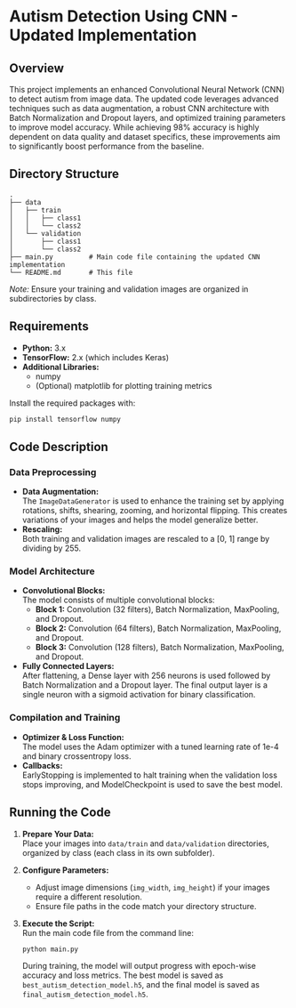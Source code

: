 # Autism Detection Using CNN - Updated Implementation

## Overview

This project implements an enhanced Convolutional Neural Network (CNN) to detect autism from image data. The updated code leverages advanced techniques such as data augmentation, a robust CNN architecture with Batch Normalization and Dropout layers, and optimized training parameters to improve model accuracy. While achieving 98% accuracy is highly dependent on data quality and dataset specifics, these improvements aim to significantly boost performance from the baseline.

## Directory Structure

```plaintext
.
├── data
│   ├── train
│   │   ├── class1
│   │   └── class2
│   └── validation
│       ├── class1
│       └── class2
├── main.py         # Main code file containing the updated CNN implementation
└── README.md       # This file
```

*Note:* Ensure your training and validation images are organized in subdirectories by class.

## Requirements

- **Python:** 3.x
- **TensorFlow:** 2.x (which includes Keras)
- **Additional Libraries:** 
  - numpy
  - (Optional) matplotlib for plotting training metrics

Install the required packages with:

```bash
pip install tensorflow numpy
```

## Code Description

### Data Preprocessing
- **Data Augmentation:**  
  The `ImageDataGenerator` is used to enhance the training set by applying rotations, shifts, shearing, zooming, and horizontal flipping. This creates variations of your images and helps the model generalize better.
- **Rescaling:**  
  Both training and validation images are rescaled to a [0, 1] range by dividing by 255.

### Model Architecture
- **Convolutional Blocks:**  
  The model consists of multiple convolutional blocks:
  - **Block 1:** Convolution (32 filters), Batch Normalization, MaxPooling, and Dropout.
  - **Block 2:** Convolution (64 filters), Batch Normalization, MaxPooling, and Dropout.
  - **Block 3:** Convolution (128 filters), Batch Normalization, MaxPooling, and Dropout.
- **Fully Connected Layers:**  
  After flattening, a Dense layer with 256 neurons is used followed by Batch Normalization and a Dropout layer. The final output layer is a single neuron with a sigmoid activation for binary classification.

### Compilation and Training
- **Optimizer & Loss Function:**  
  The model uses the Adam optimizer with a tuned learning rate of 1e-4 and binary crossentropy loss.
- **Callbacks:**  
  EarlyStopping is implemented to halt training when the validation loss stops improving, and ModelCheckpoint is used to save the best model.

## Running the Code

1. **Prepare Your Data:**  
   Place your images into `data/train` and `data/validation` directories, organized by class (each class in its own subfolder).

2. **Configure Parameters:**  
   - Adjust image dimensions (`img_width`, `img_height`) if your images require a different resolution.
   - Ensure file paths in the code match your directory structure.

3. **Execute the Script:**  
   Run the main code file from the command line:
   ```bash
   python main.py
   ```
   During training, the model will output progress with epoch-wise accuracy and loss metrics. The best model is saved as `best_autism_detection_model.h5`, and the final model is saved as `final_autism_detection_model.h5`.
